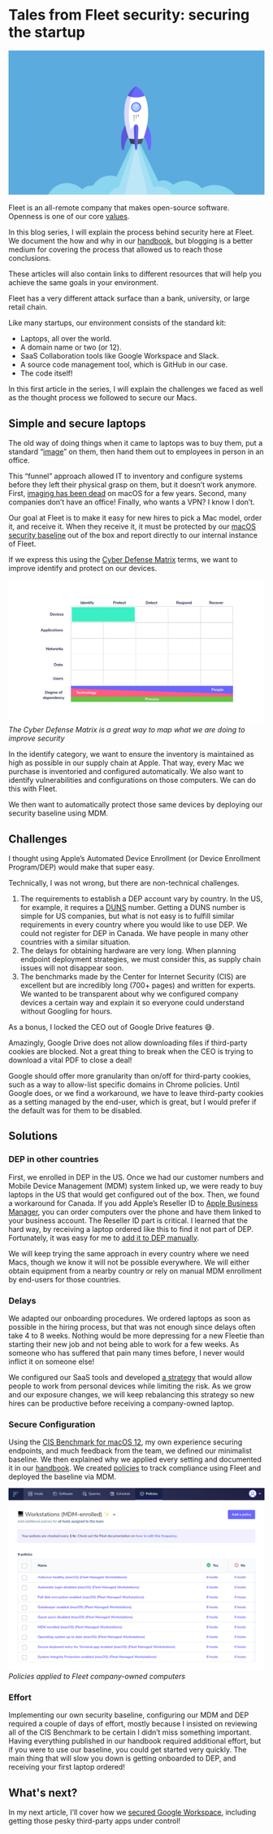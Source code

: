 # Tales from Fleet security: securing the startup

![Securing Google Workspace](../website/assets/images/articles/tales-from-fleet-security-securing-the-startup-cover-1600x900@2x.jpg)

Fleet is an all-remote company that makes open-source software. Openness is one of our core [values](https://fleetdm.com/handbook/company#values).

In this blog series, I will explain the process behind security here at Fleet. We document the how and why in our [handbook](https://fleetdm.com/handbook/security), but blogging is a better medium for covering the process that allowed us to reach those conclusions.

These articles will also contain links to different resources that will help you achieve the same goals in your environment.

Fleet has a very different attack surface than a bank, university, or large retail chain.

Like many startups, our environment consists of the standard kit:

- Laptops, all over the world.
- A domain name or two (or 12).
- SaaS Collaboration tools like Google Workspace and Slack.
- A source code management tool, which is GitHub in our case.
- The code itself!

In this first article in the series, I will explain the challenges we faced as well as the thought process we followed to secure our Macs.

## Simple and secure laptops

The old way of doing things when it came to laptops was to buy them, put a standard “[image](https://en.wikipedia.org/wiki/Ghost_(disk_utility))” on them, then hand them out to employees in person in an office.

This “funnel” approach allowed IT to inventory and configure systems before they left their physical grasp on them, but it doesn’t work anymore. First, [imaging has been dead](https://www.youtube.com/watch?v=pStw0zPZr_M) on macOS for a few years. Second, many companies don’t have an office! Finally, who wants a VPN? I know I don’t.

Our goal at Fleet is to make it easy for new hires to pick a Mac model, order it, and receive it. When they receive it, it must be protected by our [macOS security baseline](https://fleetdm.com/handbook) out of the box and report directly to our internal instance of Fleet.

If we express this using the [Cyber Defense Matrix](https://cyberdefensematrix.com/) terms, we want to improve identify and protect on our devices.

![Cyber Defense Matrix](../website/assets/images/articles/tales-from-fleet-security-securing-the-startup-1-700x393@2x.png)
*The Cyber Defense Matrix is a great way to map what we are doing to improve security*

In the identify category, we want to ensure the inventory is maintained as high as possible in our supply chain at Apple. That way, every Mac we purchase is inventoried and configured automatically. We also want to identify vulnerabilities and configurations on those computers. We can do this with Fleet.

We then want to automatically protect those same devices by deploying our security baseline using MDM.

## Challenges

I thought using Apple’s Automated Device Enrollment (or Device Enrollment Program/DEP) would make that super easy.

Technically, I was not wrong, but there are non-technical challenges.

1. The requirements to establish a DEP account vary by country. In the US, for example, it requires a [DUNS](https://en.wikipedia.org/wiki/Data_Universal_Numbering_System) number. Getting a DUNS number is simple for US companies, but what is not easy is to fulfill similar requirements in every country where you would like to use DEP. We could not register for DEP in Canada. We have people in many other countries with a similar situation.
2. The delays for obtaining hardware are very long. When planning endpoint deployment strategies, we must consider this, as supply chain issues will not disappear soon.
3. The benchmarks made by the Center for Internet Security (CIS) are excellent but are incredibly long (700+ pages) and written for experts. We wanted to be transparent about why we configured company devices a certain way and explain it so everyone could understand without Googling for hours.

As a bonus, I locked the CEO out of Google Drive features 😅.

Amazingly, Google Drive does not allow downloading files if third-party cookies are blocked. Not a great thing to break when the CEO is trying to download a vital PDF to close a deal!

Google should offer more granularity than on/off for third-party cookies, such as a way to allow-list specific domains in Chrome policies. Until Google does, or we find a workaround, we have to leave third-party cookies as a setting managed by the end-user, which is great, but I would prefer if the default was for them to be disabled.

## Solutions

### DEP in other countries

First, we enrolled in DEP in the US. Once we had our customer numbers and Mobile Device Management (MDM) system linked up, we were ready to buy laptops in the US that would get configured out of the box. Then, we found a workaround for Canada. If you add Apple’s Reseller ID to [Apple Business Manager](https://business.apple.com/), you can order computers over the phone and have them linked to your business account. The Reseller ID part is critical. I learned that the hard way, by receiving a laptop ordered like this to find it not part of DEP. Fortunately, it was easy for me to [add it to DEP manually](https://support.apple.com/en-ca/guide/apple-configurator/welcome/ios).

We will keep trying the same approach in every country where we need Macs, though we know it will not be possible everywhere. We will either obtain equipment from a nearby country or rely on manual MDM enrollment by end-users for those countries.

### Delays

We adapted our onboarding procedures. We ordered laptops as soon as possible in the hiring process, but that was not enough since delays often take 4 to 8 weeks. Nothing would be more depressing for a new Fleetie than starting their new job and not being able to work for a few weeks. As someone who has suffered that pain many times before, I never would inflict it on someone else!

We configured our SaaS tools and developed [a strategy](https://fleetdm.com/use-cases/apply-byod-to-soothe-supply-chain-pain) that would allow people to work from personal devices while limiting the risk. As we grow and our exposure changes, we will keep rebalancing this strategy so new hires can be productive before receiving a company-owned laptop.

### Secure Configuration

Using the [CIS Benchmark for macOS 12](https://www.cisecurity.org/benchmark/apple_os), my own experience securing endpoints, and much feedback from the team, we defined our minimalist baseline. We then explained why we applied every setting and documented it in our [handbook](https://fleetdm.com/handbook/security#how-we-protect-end-user-devices). We created [policies](https://fleetdm.com/docs/using-fleet/rest-api#policies) to track compliance using Fleet and deployed the baseline via MDM.

![Policies applied to Fleet company-owned computers](../website/assets/images/articles/tales-from-fleet-security-securing-the-startup-2-700x497@2x.png)
*Policies applied to Fleet company-owned computers*

### Effort

Implementing our own security baseline, configuring our MDM and DEP required a couple of days of effort, mostly because I insisted on reviewing all of the CIS Benchmark to be certain I didn’t miss something important. Having everything published in our handbook required additional effort, but if you were to use our baseline, you could get started very quickly. The main thing that will slow you down is getting onboarded to DEP, and receiving your first laptop ordered!

## What's next?

In my next article, I’ll cover how we [secured Google Workspace](https://fleetdm.com/handbook/security#google-workspace-security), including getting those pesky third-party apps under control!

<meta name="category" value="security">
<meta name="authorFullName" value="Guillaume Ross">
<meta name="authorGitHubUsername" value="GuillaumeRoss">
<meta name="publishedOn" value="2022-03-17">
<meta name="articleTitle" value="Tales from Fleet security: securing the startup">
<meta name="articleImageUrl" value="../website/assets/images/articles/tales-from-fleet-security-securing-the-startup-cover-1600x900@2x.jpg">	
